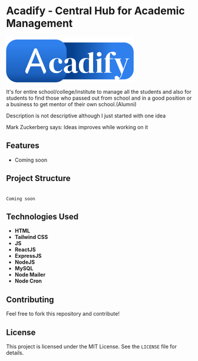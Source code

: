 # Acadify - Central Hub for Academic Management

![Logo](./frontend/public/Acadify%20Logo.svg)

It's for entire school/college/institute to manage all the students and also for students to find those who passed out from school and in a good position or a business to get mentor of their own school.(Alumni)

Description is not descriptive although I just started with one idea

Mark Zuckerberg says: Ideas improves while working on it

## Features

- Coming soon

## Project Structure

```

Coming soon

```

## Technologies Used

- **HTML**
- **Tailwind CSS**
- **JS**
- **ReactJS**
- **ExpressJS**
- **NodeJS**
- **MySQL**
- **Node Mailer**
- **Node Cron**


## Contributing

Feel free to fork this repository and contribute!

## License

This project is licensed under the MIT License. See the `LICENSE` file for details.
